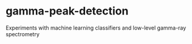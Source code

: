 # gamma-peak-detection
Experiments with machine learning classifiers and low-level gamma-ray spectrometry
